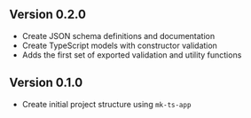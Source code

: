 ## Version 0.2.0
- Create JSON schema definitions and documentation
- Create TypeScript models with constructor validation
- Adds the first set of exported validation and utility functions

## Version 0.1.0
- Create initial project structure using `mk-ts-app`